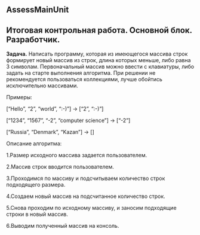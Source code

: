 ## AssessMainUnit


## Итоговая контрольная работа. Основной блок. Разработчик.

__Задача.__ Написать программу, которая из имеющегося массива строк формирует новый массив из строк, длина которых меньше, либо равна 3 символам. Первоначальный массив можно ввести с клавиатуры, либо задать на старте выполнения алгоритма. При решении не рекомендуется пользоваться коллекциями, лучше обойтись исключительно массивами.

Примеры:

[“Hello”, “2”, “world”, “:-)”] → [“2”, “:-)”] 

[“1234”, “1567”, “-2”, “computer science”] → [“-2”] 

[“Russia”, “Denmark”, “Kazan”] → []

Описание алгоритма:

1.Размер исходного массива задается пользователем.

2.Массив строк вводится пользователем.

3.Проходимся по массиву и подсчитываем количество строк подходящего размера.

4.Создаем новый массив на подсчитанное количество строк.

5.Снова проходим по исходному массиву, и заносим подходящие строки в новый массив.

6.Выводим полученный массив на консоль.
